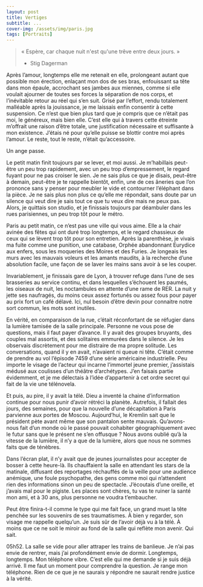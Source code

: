 ```yaml
---
layout: post
title: Vertiges
subtitle: ...
cover-img: /assets/img/paris.jpg
tags: [Portraits]
---
```


> « Espère, car chaque nuit n'est qu'une trêve entre deux jours. »
> -	Stig Dagerman

Après l’amour, longtemps elle me retenait en elle, prolongeant autant que possible mon érection, enlaçant mon dos de ses bras, enfouissant sa tête dans mon épaule, accrochant ses jambes aux miennes, comme si elle voulait ajourner de toutes ses forces la séparation de nos corps, et l’inévitable retour au réel qui s’en suit. Grisé par l’effort, rendu totalement malléable après la jouissance, je me laissais enfin consentir à cette suspension. Ce n’est que bien plus tard que je compris que ce n’était pas moi, le généreux, mais bien elle. C’est elle qui à travers cette étreinte m’offrait une raison d’être totale, une justification nécessaire et suffisante à mon existence. J’étais né pour qu’elle puisse se blottir contre moi après l’amour. Le reste, tout le reste, n’était qu’accessoire.

Un ange passe.

Le petit matin finit toujours par se lever, et moi aussi. Je m’habillais peut-être un peu trop rapidement, avec un peu trop d’empressement, le regard fuyant pour ne pas croiser le sien. Je ne sais plus ce que je disais, peut-être à demain, peut-être je te rappelle bientôt, enfin, une de ces âneries que l’on prononce sans y penser pour meubler le vide et contourner l’éléphant dans la pièce. Je ne sais plus non plus ce qu’elle me répondait, sans doute par un silence qui veut dire je sais tout ce que tu veux dire mais ne peux pas. Alors, je quittais son studio, et je finissais toujours par déambuler dans les rues parisiennes, un peu trop tôt pour le métro.

Paris au petit matin, ce n’est pas une ville qui vous aime. Elle a la chair avinée des fêtes qui ont duré trop longtemps, et le regard chassieux de ceux qui se lèvent trop tôt pour son entretien. Après la parenthèse, je vivais ma fuite comme une punition, une catabase, Orphée abandonnant Eurydice aux enfers, sous les moqueries des Moires et des Furies. Je longeais les murs avec les mauvais voleurs et les amants maudits, à la recherche d’une absolution facile, une façon de se laver les mains sans avoir à se les couper.

Invariablement, je finissais gare de Lyon, à trouver refuge dans l’une de ses brasseries au service continu, et dans lesquelles s’échouent les paumés, les oiseaux de nuit, les noctambules en attente d’une rame de RER. La nuit y jette ses naufragés, du moins ceux assez fortunés ou assez fous pour payer au prix fort un café délavé. Ici, nul besoin d’être devin pour connaitre notre sort commun, les mots sont inutiles.

En vérité, en comparaison de la rue, c’était réconfortant de se réfugier dans la lumière tamisée de la salle principale. Personne ne vous pose de questions, mais il faut payer d’avance. Il y avait des groupes bruyants, des couples mal assortis, et des solitaires emmurées dans le silence. Je les observais discrètement pour me distraire de ma propre solitude. Les conversations, quand il y en avait, n’avaient ni queue ni tête. C’était comme de prendre au vol l’épisode 7459 d’une série américaine industrielle. Peu importe le visage de l’acteur qui incarne l’immortel jeune premier, j’assistais médusé aux coulisses d’un théâtre d’archétypes. J’en faisais partie évidemment, et je me délectais à l’idée d’appartenir à cet ordre secret qui fait de la vie une télénovela.

Et puis, au pire, il y avait la télé. Dieu a inventé la chaine d’information continue pour nous punir d’avoir rétréci la planète. Autrefois, il fallait des jours, des semaines, pour que la nouvelle d’une décapitation à Paris parvienne aux portes de Moscou. Aujourd’hui, le Kremlin sait que le président pète avant même que son pantalon sente mauvais. Qu’avons-nous fait d’un monde où le passé pouvait cohabiter géographiquement avec le futur sans que le présent ne s’en offusque ? Nous avons oublié qu’à la vitesse de la lumière, il n’y a que de la lumière, alors que nous ne sommes faits que de ténèbres.

Dans l’écran plat, il n’y avait que de jeunes journalistes pour accepter de bosser à cette heure-là. Ils chauffaient la salle en attendant les stars de la matinale, diffusant des reportages réchauffés de la veille pour une audience anémique, une foule psychopathe, des gens comme moi qui n’attendent rien des informations sinon un peu de spectacle. J’écoutais d’une oreille, et j’avais mal pour le pigiste. Les places sont chères, tu vas te ruiner la santé mon ami, et à 30 ans, plus personne ne voudra t’embaucher.

Peut être finira-t-il comme le type qui me fait face, un grand muet la tête penchée sur les souvenirs de ses traumatismes. À bien y regarder, son visage me rappelle quelqu’un. Je suis sûr de l’avoir déjà vu à la télé. À moins que ce ne soit le miroir au fond de la salle qui reflète mon avenir. Qui sait.

05h52. La salle se vide pour aller attraper les trains de banlieue. Je n’ai pas envie de rentrer, mais j’ai profondément envie de dormir. Longtemps, longtemps. Mon téléphone vibre. C’est elle qui me demande si je suis déjà arrivé. Il me faut un moment pour comprendre la question. Je range mon téléphone. Rien de ce que je ne saurais y répondre ne saurait rendre justice à la vérité.